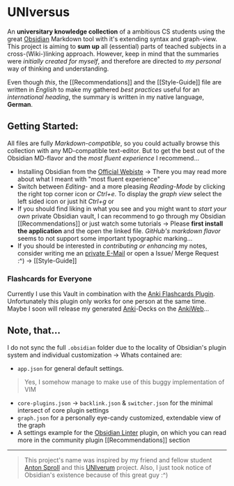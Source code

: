 # UNIversus
An **universitary knowledge collection** of a ambitious CS students using the great [Obsidian](https://obsidian.md/) Markdown tool with it's extending syntax and graph-view. This project is aiming to **sum up** all (essential) parts of teached subjects in a cross-(Wiki-)linking approach.
However, keep in mind that the summaries were *initially created for myself*, and therefore are directed to *my personal* way of thinking and understanding.

Even though *this*, the [[Recommendations]] and the [[Style-Guide]] file are written in *English* to make my gathered *best practices* useful for an *international heading*, the summary is written in my native language, **German**.

## Getting Started:
All files are fully *Markdown-compatible*, so you could actually browse this collection with any MD-compatible text-editor. But to get the best out of the Obsidian MD-flavor and the *most fluent experience* I recommend…
- Installing Obsidian from the [Official Webiste](https://obsidian.md/)
	-> There you may read more about what I meant with "most fluent experience"
- Switch between *Editing*- and a more pleasing *Reading-Mode* by clicking the right top corner icon or *Ctrl+e*. To display the *graph view* select the left sided icon or just hit *Ctrl+g* or
- If you should find liking in what you see and you might want to *start your own* private Obsidian vault, I can recommend to go through my Obsidian [[Recommendations]] or just watch some tutorials
	-> Please **first install the application** and the open the linked file. *GitHub's markdown flavor* seems to not support some important typographic marking…
- If you should be interested in *contributing or enhancing* my notes, consider writing me an [private E-Mail](jannikb@posteo.de) or open a Issue/ Merge Request :^)
	-> [[Style-Guide]]

### Flashcards for Everyone
Currently I use this Vault in combination with the [Anki Flashcards Plugin](https://github.com/reuseman/flashcards-obsidian). Unfortunately this plugin only works for one person at the same time.
Maybe I soon will release my generated [Anki](https://apps.ankiweb.net/)-Decks on the [AnkiWeb](https://ankiweb.net/shared/decks/)…

## Note, that…
I do not sync the full `.obsidian` folder due to the locality of Obsidian's plugin system and individual customization
	-> Whats contained are:
- `app.json` for general default settings.
> Yes, I somehow manage to make use of this buggy implementation of VIM
- `core-plugins.json`
	-> `backlink.json` & `switcher.json` for the minimal intersect of core plugin settings
- `graph.json` for a personally eye-candy customized, extendable view of the graph
- A settings example for the [Obsidian Linter](https://github.com/platers/obsidian-linter) plugin, on which you can read more in the community plugin [[Recommendations]] section
---
> This project's name was inspired by my friend and fellow student [Anton Sproll](https://github.com/fewpews) and this [UNIverum](https://github.com/fewpews/UNIversum) project. Also, I just took notice of Obsidian's existence because of this great guy :^)
